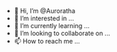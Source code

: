 - 👋 Hi, I’m @Auroratha
- 👀 I’m interested in ...
- 🌱 I’m currently learning ...
- 💞️ I’m looking to collaborate on ...
- 📫 How to reach me ...

<!---
Auroratha/Auroratha is a ✨ special ✨ repository because its `README.md` (this file) appears on your GitHub profile.
You can click the Preview link to take a look at your changes.
--->
